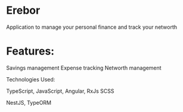 # Erebor
Application to manage your personal finance and track your networth 

# Features:

Savings management
Expense tracking
Networth management

Technologies Used:

TypeScript,
JavaScript,
Angular,
RxJs
SCSS

NestJS,
TypeORM


